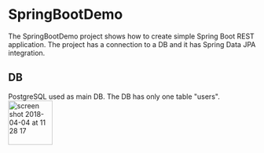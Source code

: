 # SpringBootDemo

The SpringBootDemo project shows how to create simple Spring Boot REST application. The project has a connection to a DB and it has Spring Data JPA integration.

## DB

PostgreSQL used as main DB. The DB has only one table "users".
<img width="90" alt="screen shot 2018-04-04 at 11 28 17" src="https://user-images.githubusercontent.com/5372875/38300135-4abd58cc-37fc-11e8-839f-7d028eb92d80.png">
